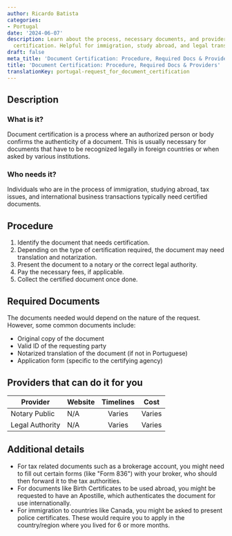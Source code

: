 ```yaml
---
author: Ricardo Batista
categories:
- Portugal
date: '2024-06-07'
description: Learn about the process, necessary documents, and providers for document
  certification. Helpful for immigration, study abroad, and legal transactions.
draft: false
meta_title: 'Document Certification: Procedure, Required Docs & Providers'
title: 'Document Certification: Procedure, Required Docs & Providers'
translationKey: portugal-request_for_document_certification
---
```



## Description
### What is it?
Document certification is a process where an authorized person or body confirms the authenticity of a document. This is usually necessary for documents that have to be recognized legally in foreign countries or when asked by various institutions.

### Who needs it?
Individuals who are in the process of immigration, studying abroad, tax issues, and international business transactions typically need certified documents.

## Procedure
1. Identify the document that needs certification.
2. Depending on the type of certification required, the document may need translation and notarization.
3. Present the document to a notary or the correct legal authority.
4. Pay the necessary fees, if applicable.
5. Collect the certified document once done.

## Required Documents
The documents needed would depend on the nature of the request. However, some common documents include:

- Original copy of the document
- Valid ID of the requesting party
- Notarized translation of the document (if not in Portuguese)
- Application form (specific to the certifying agency)

## Providers that can do it for you

| Provider        |     Website     |     Timelines    |       Cost      |
| --------------- | --------------- |  :-------------: | :-------------: |
| Notary Public   |  N/A            |      Varies      |    Varies       |
| Legal Authority  |   N/A          |       Varies    |       Varies   |

## Additional details
- For tax related documents such as a brokerage account, you might need to fill out certain forms (like "Form 836") with your broker, who should then forward it to the tax authorities.
- For documents like Birth Certificates to be used abroad, you might be requested to have an Apostille, which authenticates the document for use internationally.
- For immigration to countries like Canada, you might be asked to present police certificates. These would require you to apply in the country/region where you lived for 6 or more months.